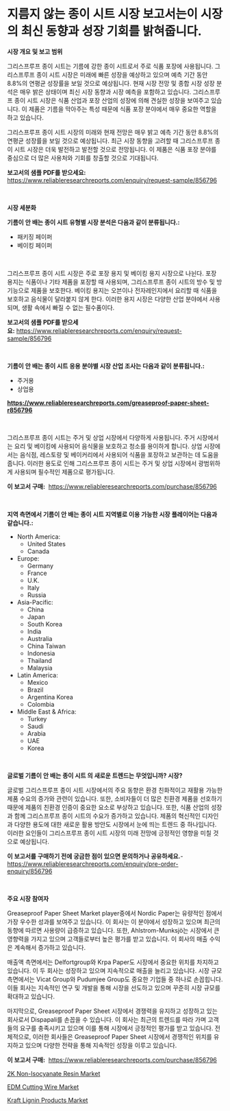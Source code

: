 <p><h1>지름지 않는 종이 시트 시장 보고서는이 시장의 최신 동향과 성장 기회를 밝혀줍니다.</h1></p><p><strong>시장 개요 및 보고 범위</strong></p>
<p><p>그리스프루프 종이 시트는 기름에 강한 종이 시트로서 주로 식품 포장에 사용됩니다. 그리스프루프 종이 시트 시장은 미래에 빠른 성장을 예상하고 있으며 예측 기간 동안 8.8%의 연평균 성장률을 보일 것으로 예상됩니다. 현재 시장 전망 및 종합 시장 성장 분석은 매우 밝은 상태이며 최신 시장 동향과 시장 예측을 포함하고 있습니다. 그리스프루프 종이 시트 시장은 식품 산업과 포장 산업의 성장에 의해 견실한 성장을 보여주고 있습니다. 이 제품은 기름을 막아주는 특성 때문에 식품 포장 분야에서 매우 중요한 역할을 하고 있습니다.</p><p>그리스프루프 종이 시트 시장의 미래와 현재 전망은 매우 밝고 예측 기간 동안 8.8%의 연평균 성장률을 보일 것으로 예상됩니다. 최근 시장 동향을 고려할 때 그리스프루프 종이 시트 시장은 더욱 발전하고 발전할 것으로 전망됩니다. 이 제품은 식품 포장 분야를 중심으로 더 많은 사용처와 기회를 창출할 것으로 기대됩니다.</p></p>
<p><strong>보고서의 샘플 PDF를 받으세요:</strong> <a href="https://www.reliableresearchreports.com/enquiry/request-sample/856796">https://www.reliableresearchreports.com/enquiry/request-sample/856796</a></p>
<p>&nbsp;</p>
<p><strong>시장 세분화</strong></p>
<p><strong>기름이 안 배는 종이 시트 유형별 시장 분석은 다음과 같이 분류됩니다.:</strong></p>
<p><ul><li>패키징 페이퍼</li><li>베이킹 페이퍼</li></ul></p>
<p>&nbsp;</p>
<p><p>그리스프루프 종이 시트 시장은 주로 포장 용지 및 베이킹 용지 시장으로 나뉜다. 포장 용지는 식품이나 기타 제품을 포장할 때 사용되며, 그리스프루프 종이 시트의 방수 및 방기능으로 제품을 보호한다. 베이킹 용지는 오븐이나 전자레인지에서 요리할 때 식품을 보호하고 음식물이 달라붙지 않게 한다. 이러한 용지 시장은 다양한 산업 분야에서 사용되며, 생활 속에서 빠질 수 없는 필수품이다.</p></p>
<p><strong>보고서의 샘플 PDF를 받으세요:</strong>&nbsp;<a href="https://www.reliableresearchreports.com/enquiry/request-sample/856796">https://www.reliableresearchreports.com/enquiry/request-sample/856796</a></p>
<p>&nbsp;</p>
<p><strong> 기름이 안 배는 종이 시트 응용 분야별 시장 산업 조사는 다음과 같이 분류됩니다.:</strong></p>
<p><ul><li>주거용</li><li>상업용</li></ul></p>
<p><strong><a href="https://www.reliableresearchreports.com/greaseproof-paper-sheet-r856796">https://www.reliableresearchreports.com/greaseproof-paper-sheet-r856796</a></strong></p>
<p>&nbsp;</p>
<p><p>그리스프루프 종이 시트는 주거 및 상업 시장에서 다양하게 사용됩니다. 주거 시장에서는 요리 및 베이킹에 사용되어 음식물을 보호하고 청소를 용이하게 합니다. 상업 시장에서는 음식점, 레스토랑 및 베이커리에서 사용되어 식품을 포장하고 보관하는 데 도움을 줍니다. 이러한 용도로 인해 그리스프루프 종이 시트는 주거 및 상업 시장에서 광범위하게 사용되며 필수적인 제품으로 평가됩니다.</p></p>
<p><strong>이 보고서 구매:</strong>&nbsp; <a href="https://www.reliableresearchreports.com/purchase/856796">https://www.reliableresearchreports.com/purchase/856796</a></p>
<p>&nbsp;</p>
<p><strong>지역 측면에서 기름이 안 배는 종이 시트 지역별로 이용 가능한 시장 플레이어는 다음과 같습니다.:</strong></p>
<p><ul>
    <li>
        North America:
        <ul>
            <li>United States</li>
            <li>Canada</li>
        </ul>
    </li>
    <li>
        Europe:
        <ul>
            <li>Germany</li>
            <li>France</li>
            <li>U.K.</li>
            <li>Italy</li>
            <li>Russia</li>
        </ul>
    </li>
    <li>
        Asia-Pacific:
        <ul>
            <li>China</li>
            <li>Japan</li>
            <li>South Korea</li>
            <li>India</li>
            <li>Australia</li>
            <li>China Taiwan</li>
            <li>Indonesia</li>
            <li>Thailand</li>
            <li>Malaysia</li>
        </ul>
    </li>
    <li>
        Latin America:
        <ul>
            <li>Mexico</li>
            <li>Brazil</li>
            <li>Argentina Korea</li>
            <li>Colombia</li>
        </ul>
    </li>
    <li>
        Middle East & Africa:
        <ul>
            <li>Turkey</li>
            <li>Saudi</li>
            <li>Arabia</li>
            <li>UAE</li>
            <li>Korea</li>
        </ul>
    </li>
    </ul></p>
<p>&nbsp;</p>
<p><strong>글로벌 기름이 안 배는 종이 시트 의 새로운 트렌드는 무엇입니까? 시장?</strong></p>
<p><p>글로벌 그리스프루프 종이 시트 시장에서의 주요 동향은 환경 친화적이고 재활용 가능한 제품 수요의 증가와 관련이 있습니다. 또한, 소비자들이 더 많은 친환경 제품을 선호하기 때문에 제품의 친환경 인증이 중요한 요소로 부상하고 있습니다. 또한, 식품 산업의 성장과 함께 그리스프루프 종이 시트의 수요가 증가하고 있습니다. 제품의 혁신적인 디자인과 다양한 용도에 대한 새로운 활용 방안도 시장에서 눈에 띄는 트렌드 중 하나입니다. 이러한 요인들이 그리스프루프 종이 시트 시장의 미래 전망에 긍정적인 영향을 미칠 것으로 예상됩니다.</p></p>
<p><strong>이 보고서를 구매하기 전에 궁금한 점이 있으면 문의하거나 공유하세요.</strong>- <a href="https://www.reliableresearchreports.com/enquiry/pre-order-enquiry/856796">https://www.reliableresearchreports.com/enquiry/pre-order-enquiry/856796</a></p>
<p>&nbsp;</p>
<p><strong>주요 시장 참여자</strong></p>
<p><p>Greaseproof Paper Sheet Market player중에서 Nordic Paper는 유량적인 점에서 가장 우수한 성과를 보여주고 있습니다. 이 회사는 이 분야에서 성장하고 있으며 최근의 동향에 따르면 사용량이 급증하고 있습니다. 또한, Ahlstrom-Munksjö는 시장에서 큰 영향력을 가지고 있으며 고객들로부터 높은 평가를 받고 있습니다. 이 회사의 매출 수익은 계속해서 증가하고 있습니다.</p><p>매출액 측면에서는 Delfortgroup와 Krpa Paper도 시장에서 중요한 위치를 차지하고 있습니다. 이 두 회사는 성장하고 있으며 지속적으로 매출을 늘리고 있습니다. 시장 규모 측면에서는 Vicat Group와 Pudumjee Group도 중요한 기업들 중 하나로 손꼽힙니다. 이들 회사는 지속적인 연구 및 개발을 통해 시장을 선도하고 있으며 꾸준히 시장 규모를 확대하고 있습니다.</p><p>마지막으로, Greaseproof Paper Sheet 시장에서 경쟁력을 유지하고 성장하고 있는 회사로서 Dispapali를 손꼽을 수 있습니다. 이 회사는 최근의 트렌드를 따라 가며 고객들의 요구를 충족시키고 있으며 이를 통해 시장에서 긍정적인 평가를 받고 있습니다. 전체적으로, 이러한 회사들은 Greaseproof Paper Sheet 시장에서 경쟁적인 위치를 유지하고 있으며 다양한 전략을 통해 지속적인 성장을 이루고 있습니다.</p></p>
<p><strong>이 보고서 구매:</strong>&nbsp;&nbsp;<a href="https://www.reliableresearchreports.com/purchase/856796">https://www.reliableresearchreports.com/purchase/856796</a></p>
<p><p><a href="https://skillful-vermicelli-b89.notion.site/2K-Non-Isocyanate-Resin-Market-Size-Reveals-the-Best-Marketing-Channels-In-Global-Industry-4b83a911d24146ef8f18af0b81aedfed">2K Non-Isocyanate Resin Market</a></p><p><a href="https://github.com/CliffMedina6/Market-Research-Report-List-4/blob/main/edm-cutting-wire-market.md">EDM Cutting Wire Market</a></p><p><a href="https://eight-handstand-8fb.notion.site/Kraft-Lignin-Products-Market-Research-Report-Its-History-and-Forecast-2024-to-2031-edcab2396ebe4819a764cd6c59e6969e">Kraft Lignin Products Market</a></p></p>